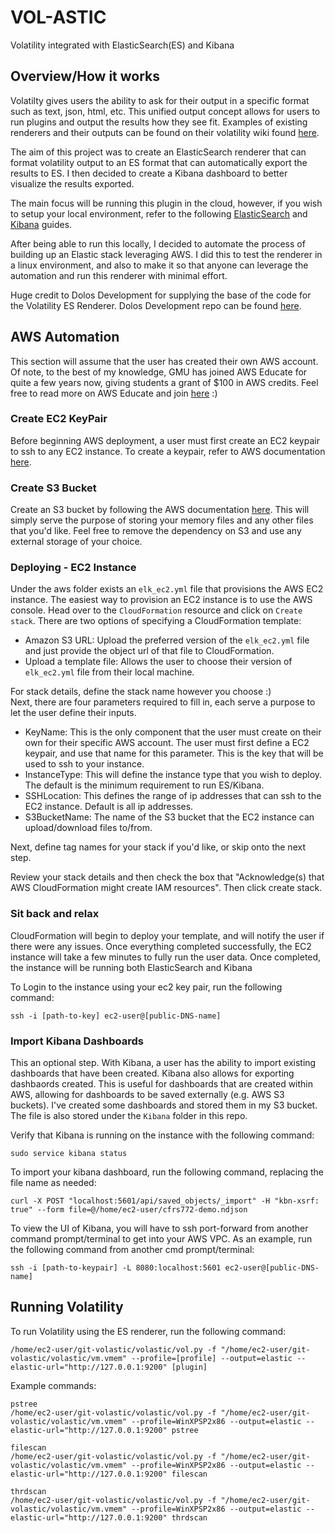 # VOL-ASTIC
Volatility integrated with ElasticSearch(ES) and Kibana

## Overview/How it works
Volatilty gives users the ability to ask for their output in a specific format such as text, json, html, etc. This unified output concept allows for users to run plugins and output the results how they see fit. Examples of existing renderers and their outputs can be found on their volatility wiki found [here](https://github.com/volatilityfoundation/volatility/wiki/Unified-Output).

The aim of this project was to create an ElasticSearch renderer that can format volatility output to an ES format that can automatically export the results to ES. I then decided to create a Kibana dashboard to better visualize the results exported.

The main focus will be running this plugin in the cloud, however, if you wish to setup your local environment, refer to the following [ElasticSearch](https://www.elastic.co/guide/en/elasticsearch/reference/current/setup.html) and [Kibana](https://www.elastic.co/guide/en/kibana/current/setup.html) guides.

After being able to run this locally, I decided to automate the process of building up an Elastic stack leveraging AWS. I did this to test the renderer in a linux environment, and also to make it so that anyone can leverage the automation and run this renderer with minimal effort.

Huge credit to Dolos Development for supplying the base of the code for the Volatility ES Renderer.
Dolos Development repo can be found [here](https://github.com/dolosdevelopment/volatility).

## AWS Automation
This section will assume that the user has created their own AWS account. Of note, to the best of my knowledge, GMU has joined AWS Educate for quite a few years now, giving students a grant of $100 in AWS credits. Feel free to read more on AWS Educate and join [here](https://aws.amazon.com/education/awseducate/) :) 

### Create EC2 KeyPair
Before beginning AWS deployment, a user must first create an EC2 keypair to ssh to any EC2 instance. To create a keypair, refer to AWS documentation [here](https://docs.aws.amazon.com/AWSEC2/latest/UserGuide/ec2-key-pairs.html).

### Create S3 Bucket
Create an S3 bucket by following the AWS documentation [here](https://docs.aws.amazon.com/quickstarts/latest/s3backup/step-1-create-bucket.html). This will simply serve the purpose of storing your memory files and any other files that you'd like. Feel free to remove the dependency on S3 and use any external storage of your choice.

### Deploying - EC2 Instance
Under the aws folder exists an `elk_ec2.yml` file that provisions the AWS EC2 instance. The easiest way to provision an EC2 instance is to use the AWS console. Head over to the `CloudFormation` resource and click on `Create stack`. There are two options of specifying a CloudFormation template:

- Amazon S3 URL: Upload the preferred version of the `elk_ec2.yml` file and just provide the object url of that file to CloudFormation.
- Upload a template file: Allows the user to choose their version of `elk_ec2.yml` file from their local machine.

For stack details, define the stack name however you choose :)\
Next, there are four parameters required to fill in, each serve a purpose to let the user define their inputs.

- KeyName: This is the only component that the user must create on their own for their specific AWS account. The user must first define a EC2 keypair, and use that name for this parameter. This is the key that will be used to ssh to your instance.
- InstanceType: This will define the instance type that you wish to deploy. The default is the minimum requirement to run ES/Kibana.
- SSHLocation: This defines the range of ip addresses that can ssh to the EC2 instance. Default is all ip addresses.
- S3BucketName: The name of the S3 bucket that the EC2 instance can upload/download files to/from.

Next, define tag names for your stack if you'd like, or skip onto the next step.

Review your stack details and then check the box that "Acknowledge(s) that AWS CloudFormation might create IAM resources". Then click create stack.

### Sit back and relax
CloudFormation will begin to deploy your template, and will notify the user if there were any issues. Once everything completed successfully, the EC2 instance will take a few minutes to fully run the user data. Once completed, the instance will be running both ElasticSearch and Kibana

To Login to the instance using your ec2 key pair, run the following command:
```
ssh -i [path-to-key] ec2-user@[public-DNS-name]
```

### Import Kibana Dashboards
This an optional step. With Kibana, a user has the ability to import existing dashboards that have been created. Kibana also allows for exporting dashbaords created. This is useful for dashboards that are created within AWS, allowing for dashboards to be saved externally (e.g. AWS S3 buckets). I've created some dashboards and stored them in my S3 bucket. The file is also stored under the `Kibana` folder in this repo. 

Verify that Kibana is running on the instance with the following command:
```
sudo service kibana status
```

To import your kibana dashboard, run the following command, replacing the file name as needed:
```
curl -X POST "localhost:5601/api/saved_objects/_import" -H "kbn-xsrf: true" --form file=@/home/ec2-user/cfrs772-demo.ndjson
```

To view the UI of Kibana, you will have to ssh port-forward from another command prompt/terminal to get into your AWS VPC. As an example, run the following command from another cmd prompt/terminal:
```
ssh -i [path-to-keypair] -L 8080:localhost:5601 ec2-user@[public-DNS-name]
```

## Running Volatility
To run Volatility using the ES renderer, run the following command:
```
/home/ec2-user/git-volastic/volastic/vol.py -f "/home/ec2-user/git-volastic/volastic/vm.vmem" --profile=[profile] --output=elastic --elastic-url="http://127.0.0.1:9200" [plugin]
```

Example commands:
```
pstree
/home/ec2-user/git-volastic/volastic/vol.py -f "/home/ec2-user/git-volastic/volastic/vm.vmem" --profile=WinXPSP2x86 --output=elastic --elastic-url="http://127.0.0.1:9200" pstree
```
```
filescan
/home/ec2-user/git-volastic/volastic/vol.py -f "/home/ec2-user/git-volastic/volastic/vm.vmem" --profile=WinXPSP2x86 --output=elastic --elastic-url="http://127.0.0.1:9200" filescan
```
```
thrdscan
/home/ec2-user/git-volastic/volastic/vol.py -f "/home/ec2-user/git-volastic/volastic/vm.vmem" --profile=WinXPSP2x86 --output=elastic --elastic-url="http://127.0.0.1:9200" thrdscan
```







